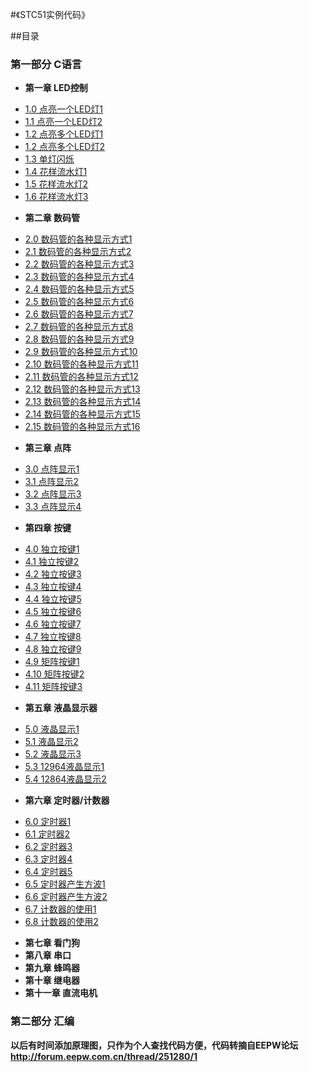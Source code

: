 #《STC51实例代码》

##目录
### 第一部分 C语言
* **第一章 LED控制**
 - [1.0 点亮一个LED灯1](src/1.0.c)
 - [1.1 点亮一个LED灯2](src/1.1.c)
 - [1.2 点亮多个LED灯1](src/1.2.c)
 - [1.2 点亮多个LED灯2](src/1.3.c)
 - [1.3 单灯闪烁](src/1.4.c)
 - [1.4 花样流水灯1](src/1.5.c)
 - [1.5 花样流水灯2](src/1.6.c)
 - [1.6 花样流水灯3](src/1.7.c)
* **第二章 数码管**
 - [2.0 数码管的各种显示方式1](src/2.0.c)
 - [2.1 数码管的各种显示方式2](src/2.1.c)
 - [2.2 数码管的各种显示方式3](src/2.2.c)
 - [2.3 数码管的各种显示方式4](src/2.3.c)
 - [2.4 数码管的各种显示方式5](src/2.4.c)
 - [2.5 数码管的各种显示方式6](src/2.5.c)
 - [2.6 数码管的各种显示方式7](src/2.6.c)
 - [2.7 数码管的各种显示方式8](src/2.7.c)
 - [2.8 数码管的各种显示方式9](src/2.8.c)
 - [2.9 数码管的各种显示方式10](src/2.9.c)
 - [2.10 数码管的各种显示方式11](src/2.10.c)
 - [2.11 数码管的各种显示方式12](src/2.11.c)
 - [2.12 数码管的各种显示方式13](src/2.12.c)
 - [2.13 数码管的各种显示方式14](src/2.13.c)
 - [2.14 数码管的各种显示方式15](src/2.14.c)
 - [2.15 数码管的各种显示方式16](src/2.15.c)
* **第三章 点阵**
 - [3.0 点阵显示1](src/3.0.c)
 - [3.1 点阵显示2](src/3.1.c)
 - [3.2 点阵显示3](src/3.2.c)
 - [3.3 点阵显示4](src/3.3.c)
* **第四章 按键**
 - [4.0 独立按键1](src/4.0.c)
 - [4.1 独立按键2](src/4.1.c)
 - [4.2 独立按键3](src/4.2.c)
 - [4.3 独立按键4](src/4.3.c)
 - [4.4 独立按键5](src/4.4.c)
 - [4.5 独立按键6](src/4.5.c)
 - [4.6 独立按键7](src/4.6.c)
 - [4.7 独立按键8](src/4.7.c)
 - [4.8 独立按键9](src/4.8.c)
 - [4.9 矩阵按键1](src/4.9.c)
 - [4.10 矩阵按键2](src/4.10.c)
 - [4.11 矩阵按键3](src/4.11.c)
* **第五章 液晶显示器**
 - [5.0 液晶显示1](src/5.0.c)
 - [5.1 液晶显示2](src/5.1.c)
 - [5.2 液晶显示3](src/5.2.c)
 - [5.3 12964液晶显示1](src/5.3.c)
 - [5.4 12864液晶显示2](src/5.4.c)
* **第六章 定时器/计数器**
 - [6.0 定时器1](src/6.0.c)
 - [6.1 定时器2](src/6.1.c)
 - [6.2 定时器3](src/6.2.c)
 - [6.3 定时器4](src/6.3.c)
 - [6.4 定时器5](src/6.4.c)
 - [6.5 定时器产生方波1](src/6.5.c)
 - [6.6 定时器产生方波2](src/6.6.c)
 - [6.7 计数器的使用1](src/6.7.c)
 - [6.8 计数器的使用2](src/6.8.c)
* **第七章 看门狗**
* **第八章 串口**
* **第九章 蜂鸣器**
* **第十章 继电器**
* **第十一章 直流电机**

### 第二部分 汇编




**以后有时间添加原理图，只作为个人查找代码方便，代码转摘自EEPW论坛**
**http://forum.eepw.com.cn/thread/251280/1**
